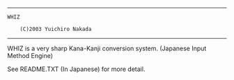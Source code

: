 ----------------------------------------------------------------------

	WHIZ

		(C)2003 Yuichiro Nakada

----------------------------------------------------------------------


WHIZ is a very sharp Kana-Kanji conversion system. (Japanese Input Method Engine)

See README.TXT (In Japanese) for more detail.
